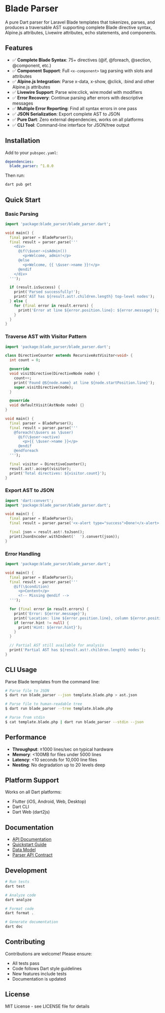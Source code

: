 # Blade Parser

A pure Dart parser for Laravel Blade templates that tokenizes, parses, and produces a traversable AST supporting complete Blade directive syntax, Alpine.js attributes, Livewire attributes, echo statements, and components.

## Features

- ✅ **Complete Blade Syntax**: 75+ directives (@if, @foreach, @section, @component, etc.)
- ✅ **Component Support**: Full `<x-component>` tag parsing with slots and attributes
- ✅ **Alpine.js Integration**: Parse x-data, x-show, @click, :bind and other Alpine.js attributes
- ✅ **Livewire Support**: Parse wire:click, wire:model with modifiers
- ✅ **Error Recovery**: Continue parsing after errors with descriptive messages
- ✅ **Multiple Error Reporting**: Find all syntax errors in one pass
- ✅ **JSON Serialization**: Export complete AST to JSON
- ✅ **Pure Dart**: Zero external dependencies, works on all platforms
- ✅ **CLI Tool**: Command-line interface for JSON/tree output

## Installation

Add to your `pubspec.yaml`:

```yaml
dependencies:
  blade_parser: ^1.0.0
```

Then run:
```bash
dart pub get
```

## Quick Start

### Basic Parsing

```dart
import 'package:blade_parser/blade_parser.dart';

void main() {
  final parser = BladeParser();
  final result = parser.parse('''
    <div>
      @if(\$user->isAdmin())
        <p>Welcome, admin!</p>
      @else
        <p>Welcome, {{ \$user->name }}!</p>
      @endif
    </div>
  ''');

  if (result.isSuccess) {
    print('Parsed successfully!');
    print('AST has ${result.ast!.children.length} top-level nodes');
  } else {
    for (final error in result.errors) {
      print('Error at line ${error.position.line}: ${error.message}');
    }
  }
}
```

### Traverse AST with Visitor Pattern

```dart
import 'package:blade_parser/blade_parser.dart';

class DirectiveCounter extends RecursiveAstVisitor<void> {
  int count = 0;

  @override
  void visitDirective(DirectiveNode node) {
    count++;
    print('Found @${node.name} at line ${node.startPosition.line}');
    super.visitDirective(node);
  }

  @override
  void defaultVisit(AstNode node) {}
}

void main() {
  final parser = BladeParser();
  final result = parser.parse('''
    @foreach(\$users as \$user)
      @if(\$user->active)
        <p>{{ \$user->name }}</p>
      @endif
    @endforeach
  ''');

  final visitor = DirectiveCounter();
  result.ast!.accept(visitor);
  print('Total directives: ${visitor.count}');
}
```

### Export AST to JSON

```dart
import 'dart:convert';
import 'package:blade_parser/blade_parser.dart';

void main() {
  final parser = BladeParser();
  final result = parser.parse('<x-alert type="success">Done!</x-alert>');

  final json = result.ast!.toJson();
  print(JsonEncoder.withIndent('  ').convert(json));
}
```

### Error Handling

```dart
import 'package:blade_parser/blade_parser.dart';

void main() {
  final parser = BladeParser();
  final result = parser.parse('''
    @if(\$condition)
      <p>Content</p>
      <!-- Missing @endif -->
  ''');

  for (final error in result.errors) {
    print('Error: ${error.message}');
    print('Location: line ${error.position.line}, column ${error.position.column}');
    if (error.hint != null) {
      print('Hint: ${error.hint}');
    }
  }

  // Partial AST still available for analysis
  print('Partial AST has ${result.ast!.children.length} nodes');
}
```

## CLI Usage

Parse Blade templates from the command line:

```bash
# Parse file to JSON
$ dart run blade_parser --json template.blade.php > ast.json

# Parse file to human-readable tree
$ dart run blade_parser --tree template.blade.php

# Parse from stdin
$ cat template.blade.php | dart run blade_parser --stdin --json
```

## Performance

- **Throughput**: ≥1000 lines/sec on typical hardware
- **Memory**: <100MB for files under 5000 lines
- **Latency**: <10 seconds for 10,000 line files
- **Nesting**: No degradation up to 20 levels deep

## Platform Support

Works on all Dart platforms:
- Flutter (iOS, Android, Web, Desktop)
- Dart CLI
- Dart Web (dart2js)

## Documentation

- [API Documentation](https://pub.dev/documentation/blade_parser/latest/)
- [Quickstart Guide](specs/001-create-a-laravel/quickstart.md)
- [Data Model](specs/001-create-a-laravel/data-model.md)
- [Parser API Contract](specs/001-create-a-laravel/contracts/parser-api.md)

## Development

```bash
# Run tests
dart test

# Analyze code
dart analyze

# Format code
dart format .

# Generate documentation
dart doc
```

## Contributing

Contributions are welcome! Please ensure:
- All tests pass
- Code follows Dart style guidelines
- New features include tests
- Documentation is updated

## License

MIT License - see LICENSE file for details
